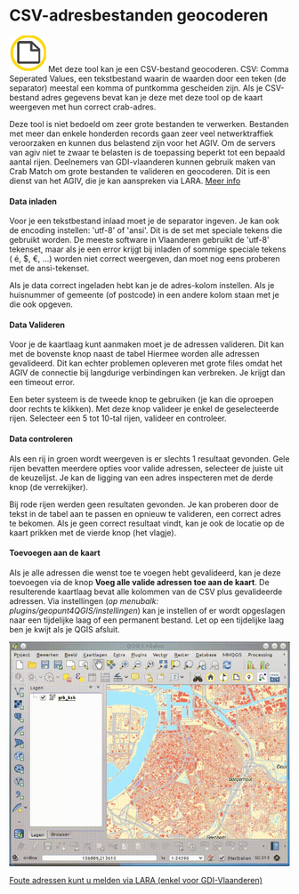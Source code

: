 CSV-adresbestanden geocoderen
=============================

![](images/geopuntBatchgeocode.png)
Met deze tool kan je een CSV-bestand geocoderen. CSV: Comma Seperated Values, een tekstbestand waarin de waarden door een teken (de separator) meestal een komma of puntkomma gescheiden zijn. Als je CSV-bestand adres gegevens bevat kan je deze met deze tool op de kaart weergeven met hun correct crab-adres.

Deze tool is niet bedoeld om zeer grote bestanden te verwerken. Bestanden met meer dan enkele honderden records gaan zeer veel netwerktraffiek veroorzaken en kunnen dus belastend zijn voor het AGIV. Om de servers van agiv niet te zwaar te belasten is de toepassing beperkt tot een bepaald aantal rijen. 
Deelnemers van GDI-vlaanderen kunnen gebruik maken van Crab Match om grote bestanden te valideren en geocoderen. Dit is een dienst van het AGIV, die je kan aanspreken via LARA. [Meer info](https://help.agiv.be/Categories/Details/213-Crab_Match_valideer_en_verrijk_je_adressenbestand)

#### Data inladen

Voor je een tekstbestand inlaad moet je de separator ingeven. Je kan ook de encoding instellen: 'utf-8' of 'ansi'. Dit is de set met speciale tekens die gebruikt worden. De meeste software in Vlaanderen gebruikt de 'utf-8' tekenset, maar als je een error krijgt bij inladen of sommige speciale tekens ( é, $, €, ...) worden niet correct weergeven, dan moet nog eens proberen met de ansi-tekenset.

Als je data correct ingeladen hebt kan je de adres-kolom instellen. Als je huisnummer of gemeente (of postcode) in een andere kolom staan met je die ook opgeven.

#### Data Valideren

Voor je de kaartlaag kunt aanmaken moet je de adressen valideren. Dit kan met de bovenste knop naast de tabel Hiermee worden alle adressen gevalideerd. Dit kan echter problemen opleveren met grote files omdat het AGIV de connectie bij langdurige verbindingen kan verbreken. Je krijgt dan een timeout error. 

Een beter systeem is de tweede knop te gebruiken (je kan die oproepen door rechts te klikken). Met deze knop valideer je enkel de geselecteerde rijen. Selecteer een 5 tot 10-tal rijen, valideer en controleer. 

#### Data controleren

Als een rij in groen wordt weergeven is er slechts 1 resultaat gevonden. Gele rijen bevatten meerdere opties voor valide adressen, selecteer de juiste uit de keuzelijst.  Je kan de ligging van een adres inspecteren met de derde knop (de verrekijker).

Bij rode rijen werden geen resultaten gevonden. Je kan proberen door de tekst in de tabel aan te passen en opnieuw te valideren, een correct adres te bekomen. Als je geen correct resultaat vindt, kan je ook de locatie op de kaart prikken met de vierde knop (het vlagje). 

#### Toevoegen aan de kaart

Als je alle adressen die wenst toe te voegen hebt gevalideerd, kan je deze toevoegen via de knop **Voeg alle valide adressen toe aan de kaart**. De resulterende kaartlaag bevat alle kolommen van de CSV plus gevalideerde adressen.
Via instellingen (*op menubalk: plugins/geopunt4QGIS/instellingen*) kan je instellen of er wordt opgeslagen naar een tijdelijke laag of een permanent bestand. Let op een tijdelijke laag ben je kwijt als je QGIS afsluit.

![](images/geopunt4qgisBatchGeocode.gif "CSV-adresbestanden geocoderen")

[Foute adressen kunt u melden via LARA (enkel voor GDI-Vlaanderen)](http://crab.agiv.be/Lara) 
